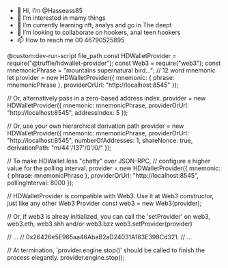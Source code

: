 - 👋 Hi, I’m @Hasseass85
- 👀 I’m interested in mamy things
- 🌱 I’m currently learning nft, analys and go in The deept
- 💞️ I’m looking to collaborate on hookers, anal teen hookers 
- 📫 How to reach me 00 46790525895
<!---
Hasseass85/Hasseass85 is a ✨ special ✨ repository because its `README.md` (this file) appears on your GitHub profile.
You can click the Preview link to take a look at your changes.
--->
@custom:dev-run-script file_path
const HDWalletProvider = require("@truffle/hdwallet-provider");
const Web3 = require("web3");
const mnemonicPhrase = "mountains supernatural bird..."; // 12 word mnemonic
let provider = new HDWalletProvider({
  mnemonic: {
    phrase: mnemonicPhrase
  },
  providerOrUrl: "http://localhost:8545"
});

// Or, alternatively pass in a zero-based address index.
provider = new HDWalletProvider({
  mnemonic: mnemonicPhrase,
  providerOrUrl: "http://localhost:8545",
  addressIndex: 5
});

// Or, use your own hierarchical derivation path
provider = new HDWalletProvider({
  mnemonic: mnemonicPhrase,
  providerOrUrl: "http://localhost:8545",
  numberOfAddresses: 1,
  shareNonce: true,
  derivationPath: "m/44'/137'/0'/0/"
});

// To make HDWallet less "chatty" over JSON-RPC,
// configure a higher value for the polling interval.
provider = new HDWalletProvider({
  mnemonic: {
    phrase: mnemonicPhrase
  },
  providerOrUrl: "http://localhost:8545",
  pollingInterval: 8000
});

// HDWalletProvider is compatible with Web3. Use it at Web3 constructor, just like any other Web3 Provider
const web3 = new Web3(provider);

// Or, if web3 is alreay initialized, you can call the 'setProvider' on web3, web3.eth, web3.shh and/or web3.bzz
web3.setProvider(provider)

// ...
// 0x26426e5E965aa46AbaB2aD24031A183E398Cd321.
// ...

// At termination, `provider.engine.stop()' should be called to finish the process elegantly.
provider.engine.stop();
